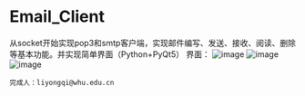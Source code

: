 # Email_Client
从socket开始实现pop3和smtp客户端，实现邮件编写、发送、接收、阅读、删除等基本功能。并实现简单界面（Python+PyQt5）
	界面：
![image](https://user-images.githubusercontent.com/57225048/142638583-fdb41b6b-756f-4e30-9ec2-69a87a1fbe9e.png)
![image](https://user-images.githubusercontent.com/57225048/142638680-aa979932-91ee-4063-81fa-0f968937b18b.png)
![image](https://user-images.githubusercontent.com/57225048/142638633-056a0d59-0468-4246-94f9-b7e73fefbdc5.png)

	完成人：liyongqi@whu.edu.cn
